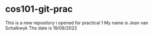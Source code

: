 # cos101-git-prac
This is a new repository i opened for practical 1
My name is Jean van Schalkwyk 
The date is 19/08/2022